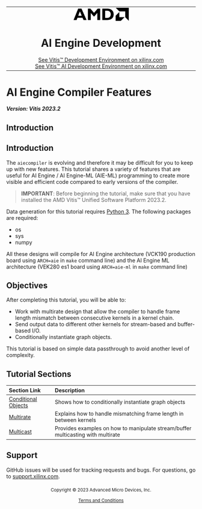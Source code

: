 </table>
<table class="sphinxhide" width="100%">
 <tr width="100%">
    <td align="center"><img src="https://raw.githubusercontent.com/Xilinx/Image-Collateral/main/xilinx-logo.png" width="30%"/><h1>AI Engine Development</h1>
    <a href="https://www.xilinx.com/products/design-tools/vitis.html">See Vitis™ Development Environment on xilinx.com</br></a>
    <a href="https://www.xilinx.com/products/design-tools/vitis/vitis-ai.html">See Vitis™ AI Development Environment on xilinx.com</a>
    </td>
 </tr>
</table>

# AI Engine Compiler Features

***Version: Vitis 2023.2***

## Introduction

## Introduction

The `aiecompiler` is evolving and therefore it may be difficult for you to keep up with new features. This tutorial shares a variety of features that are useful for AI Engine / AI Engine-ML (AIE-ML) programming to create more visible and efficient code compared to early versions of the compiler.

>**IMPORTANT**: Before beginning the tutorial, make sure that you have installed the AMD Vitis™ Unified Software Platform 2023.2.  

Data generation for this tutorial requires [Python 3](https://www.python.org/downloads/). The following packages are required:

- os
- sys
- numpy

All these designs will compile for AI Engine architecture (VCK190 production board using `ARCH=aie` in `make` command line) and the AI Engine ML architecture (VEK280 es1 board using `ARCH=aie-ml` in `make` command line)

## Objectives

After completing this tutorial, you will be able to:

- Work with multirate design that allow the compiler to handle frame length mismatch between consecutive kernels in a kernel chain.
- Send output data to different other kernels for stream-based and buffer-based I/O.
- Conditionally instantiate graph objects.

This tutorial is based on simple data passthrough to avoid another level of complexity.


## Tutorial Sections


| Section Link | Description |
|:---|:---|
| [Conditional Objects](ConditionalObjects) | Shows how to conditionally instantiate graph objects |
| [Multirate](Multirate) | Explains how to handle mismatching frame length in between kernels |
| [Multicast](Multicast) | Provides examples on how to manipulate stream/buffer multicasting with multirate |

## Support

GitHub issues will be used for tracking requests and bugs. For questions, go to [support.xilinx.com](https://support.xilinx.com/).

<p class="sphinxhide" align="center"><sub>Copyright © 2023 Advanced Micro Devices, Inc.</sub></p>

<p class="sphinxhide" align="center"><sup><a href="https://www.amd.com/en/corporate/copyright">Terms and Conditions</a></sup></p>
